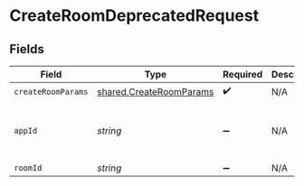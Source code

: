 # CreateRoomDeprecatedRequest


## Fields

| Field                                                                     | Type                                                                      | Required                                                                  | Description                                                               | Example                                                                   |
| ------------------------------------------------------------------------- | ------------------------------------------------------------------------- | ------------------------------------------------------------------------- | ------------------------------------------------------------------------- | ------------------------------------------------------------------------- |
| `createRoomParams`                                                        | [shared.CreateRoomParams](../../../sdk/models/shared/createroomparams.md) | :heavy_check_mark:                                                        | N/A                                                                       |                                                                           |
| `appId`                                                                   | *string*                                                                  | :heavy_minus_sign:                                                        | N/A                                                                       | app-af469a92-5b45-4565-b3c4-b79878de67d2                                  |
| `roomId`                                                                  | *string*                                                                  | :heavy_minus_sign:                                                        | N/A                                                                       | 2swovpy1fnunu                                                             |